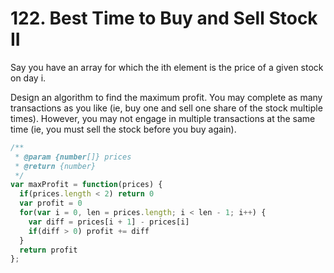 # 122. Best Time to Buy and Sell Stock II

Say you have an array for which the ith element is the price of a given stock on day i.

Design an algorithm to find the maximum profit. You may complete as many transactions as you like (ie, buy one and sell one share of the stock multiple times). However, you may not engage in multiple transactions at the same time (ie, you must sell the stock before you buy again).

```javascript
/**
 * @param {number[]} prices
 * @return {number}
 */
var maxProfit = function(prices) {
  if(prices.length < 2) return 0
  var profit = 0
  for(var i = 0, len = prices.length; i < len - 1; i++) {
    var diff = prices[i + 1] - prices[i]
    if(diff > 0) profit += diff
  }
  return profit
};
```
